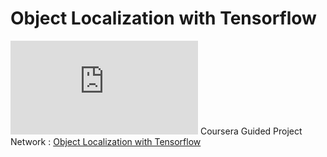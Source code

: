 # Object Localization with Tensorflow
![](https://github.com/Lim-Calculus/Object-Localization-With-Tensorflow/blob/main/Certificate/Coursera%20WVZ9JF97XHED.pdf)
Coursera Guided Project Network : [Object Localization with Tensorflow](https://www.coursera.org/projects/object-localization-tensorflow)
